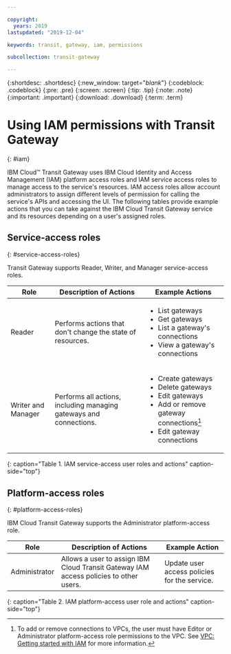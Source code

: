 ```yaml
---

copyright:
  years: 2019
lastupdated: "2019-12-04"

keywords: transit, gateway, iam, permissions

subcollection: transit-gateway

---
```


{:shortdesc: .shortdesc}
{:new_window: target="_blank_"}
{:codeblock: .codeblock}
{:pre: .pre}
{:screen: .screen}
{:tip: .tip}
{:note: .note}
{:important: .important}
{:download: .download}
{:term: .term}

# Using IAM permissions with Transit Gateway
{: #iam}

IBM Cloud™ Transit Gateway uses IBM Cloud Identity and Access Management (IAM) platform access roles and IAM service access roles to manage access to the service's resources. IAM access roles allow account administrators to assign different levels of permission for calling the service's APIs and accessing the UI. The following tables provide example actions that you can take against the IBM Cloud Transit Gateway service and its resources depending on a user's assigned roles.

## Service-access roles
{: #service-access-roles}

Transit Gateway supports Reader, Writer, and Manager service-access roles.

| Role | Description of Actions | Example Actions |
|---|---|---|
| Reader | Performs actions that don't change the state of resources. |<ul><li>List gateways</li><li>Get gateways</li><li>List a gateway's connections</li><li>View a gateway's connections</li></ul>
| Writer and Manager | Performs all actions, including managing gateways and connections. |<ul><li>Create gateways</li><li>Delete gateways</li><li>Edit gateways</li><li>Add or remove gateway connections[^remove] </li><li>Edit gateway connections |                     |
{: caption="Table 1. IAM service-access user roles and actions" caption-side="top"}

[^remove]: To add or remove connections to VPCs, the user must have Editor or Administrator platform-access role permissions to the VPC. See [VPC: Getting started with IAM](/docs/vpc?topic=vpc-iam-getting-started) for more information.

## Platform-access roles
{: #platform-access-roles}

IBM Cloud Transit Gateway supports the Administrator platform-access role.

| Role | Description of Actions | Example Action
|---|---|---|
| Administrator | Allows a user to assign IBM Cloud Transit Gateway IAM access policies to other users. | Update user access policies for the service. |                 |
{: caption="Table 2. IAM platform-access user role and actions" caption-side="top"}
